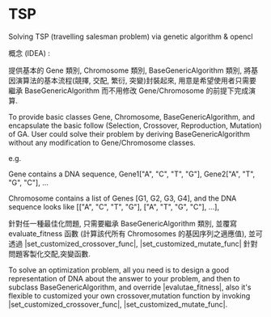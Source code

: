 # TSP
Solving TSP (travelling salesman problem) via genetic algorithm &amp; opencl

概念 (IDEA) :

提供基本的 Gene 類別, Chromosome 類別, BaseGenericAlgorithm 類別,
將基因演算法的基本流程(競擇, 交配, 繁衍, 突變)封裝起來,
用意是希望使用者只需要繼承 BaseGenericAlgorithm 而不用修改 Gene/Chromosome 的前提下完成演算.

To provide basic classes Gene, Chromosome, BaseGenericAlgorithm, and encapsulate the basic follow (Selection, Crossover, Reproduction, Mutation) of GA. User could solve their problem by deriving BaseGenericAlgorithm without any modification to Gene/Chromosome classes.


e.g.

Gene contains a DNA sequence, Gene1["A", "C", "T", "G"], Gene2["A", "T", "G", "C"], ...

Chromosome contains a list of Genes [G1, G2, G3, G4], and the DNA sequence looks like [["A", "C", "T", "G"], ["A", "T", "G", "C"], ...],

針對任一種最佳化問題, 只需要繼承 BaseGenericAlgorithm 類別, 並覆寫 evaluate_fitness 函數 (計算該代所有 Chromosomes 的基因序列之適應值), 並可透過 |set_customized_crossover_func|, |set_customized_mutate_func| 針對問題客製化交配,突變函數.

To solve an optimization problem, all you need is to design a good representation of DNA about the answer to your problem, and then to subclass BaseGenericAlgorithm, and override |evalutae_fitness|, also it's flexible to customized your own crossover,mutation function by invoking |set_customized_crossover_func|, |set_customized_mutate_func|.
